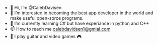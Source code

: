 - 👋 Hi, I’m @CalebDavisen
- 👀 I’m interested in becoming the best app developer in the world and make useful open-sorce programs.
- 🌱 I’m currently learning C# but have experiance in python and C++
- 📫 How to reach me calebdavidsen1@gmial.com
- 🎸 I play guitar and video games 🎮

